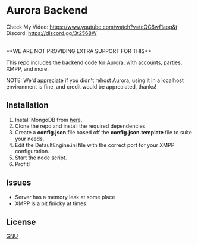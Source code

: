 # Aurora Backend

Check My Video: https://www.youtube.com/watch?v=tcQC6wf1aog&t
<br>
Discord: https://discord.gg/3t2568W

<br>
**WE ARE NOT PROVIDING EXTRA SUPPORT FOR THIS**

This repo includes the backend code for Aurora, with accounts, parties, XMPP, and more. 

NOTE: We'd appreciate if you didn't rehost Aurora, using it in a localhost environment is fine, and credit would be appreciated, thanks!

## Installation
1) Install MongoDB from [here](https://www.mongodb.com/try/download/community).
2) Clone the repo and install the required dependencies
3) Create a **config.json** file based off the **config.json.template** file to suite your needs. 
3) Edit the DefaultEngine.ini file with the correct port for your XMPP configuration. 
4) Start the node script.
5) Profit!

## Issues

* Server has a memory leak at some place
* XMPP is a bit finicky at times

## License
[GNU](https://choosealicense.com/licenses/gpl-3.0/)




